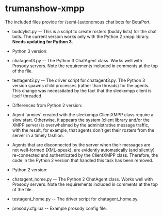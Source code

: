 # trumanshow-xmpp

The included files provide for (semi-)autonomous chat bots for BetaPort.

* buddylist.py -- This is a script to create rosters (buddy lists) for the chat bots. The current version works only with the Python 2 xmpp library. **Needs updating for Python 3.**

* Python 3 version:
 * chatagent3.py -- The Python 3 ChatAgent class. Works well with Prosody servers. Note the requirements included in comments at the top of the file.
 * testagent3.py -- The driver script for chatagent3.py. The Python 3 version spawns child processes (rather than threads) for the agents. This change was necessitated by the fact that the sleekxmpp client is itself threaded.

 * Differences from Python 2 version:
  * Agent 'armies' created with the sleekxmpp ClientXMPP class require a slow start. Otherwise, it appears the system (client library and/or the XMPP server) is overwhelmed by the administrative message traffic, with the result, for example, that agents don't get their rosters from the server in a timely fashion.
  * Agents that are disconnected by the server when their messages are not well-formed (XML-speak), are evidently automatically (and silently) re-connected and authenticated by the ClientXMPP class. Therefore, the code in the Python 2 version that handled this task has been removed.

* Python 2 version:
 * chatagent_home.py -- The Python 2 ChatAgent class. Works well with Prosody servers. Note the requirements included in comments at the top of the file.

 * testagent_home.py -- The driver script for chatagent_home.py.

* prosody.cfg.lua -- Example prosody config file.
